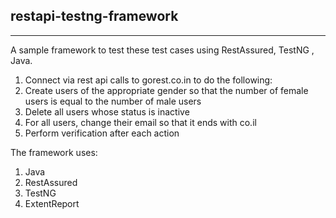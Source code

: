 restapi-testng-framework
---

---
A sample framework to test these test cases using RestAssured, TestNG , Java.

1. Connect via rest api calls to gorest.co.in to do the following:
2. Create users of the appropriate gender so that the number of female users is equal to the number of male users
3. Delete all users whose status is inactive
4. For all users, change their email so that it ends with co.il
5. Perform verification after each action

The framework uses:

1. Java
2. RestAssured
3. TestNG
4. ExtentReport




